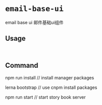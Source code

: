 # `email-base-ui`

email base ui
邮件基础ui组件

## Usage

```


```


## Command 
npm run install // install manager packages

lerna bootstrap // use cnpm install packages

npm run start // start story book server
